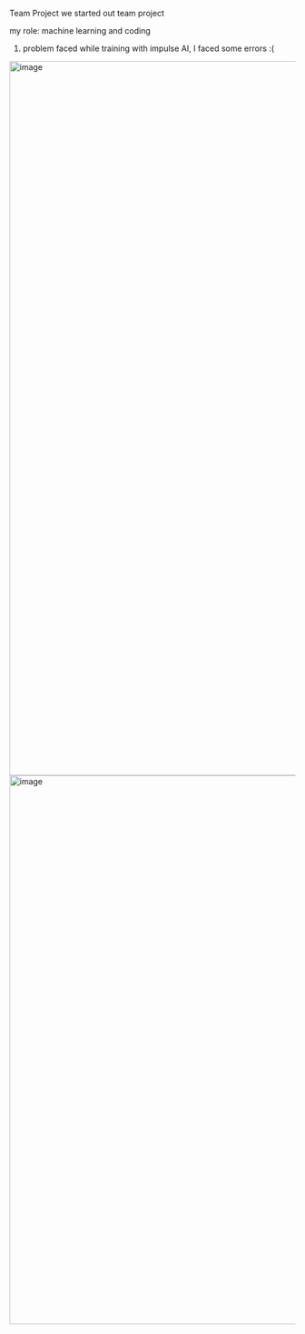 Team Project 
we started out team project

my role: machine learning and coding


1. problem faced
   while training with impulse AI, I faced some errors :( 
<img width="1256" alt="image" src="https://github.com/user-attachments/assets/05e332f1-a531-4674-a14d-ea023a44d2b6">


<img width="965" alt="image" src="https://github.com/user-attachments/assets/83579fc0-e215-4398-86ea-b34d335b1949">
